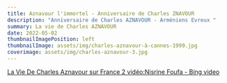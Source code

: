 ```yaml
---
title: Aznavour l'immortel - Anniversaire de Charles ZNAVOUR
description: "Anniversaire de Charles AZNAVOUR - Arméniens Evreux "
summary: La vie de Charles AZNAVOUR
date: 2022-05-02
thumbnailImagePosition: left
thumbnailImage: assets/img/charles-aznavour-à-cannes-1999.jpg
coverimage: assets/img/charles-aznavour-3.jpg
---
```

<!--StartFragment-->

[La Vie De Charles Aznavour sur France 2 vidéo:Nisrine Foufa - Bing video](https://www.bing.com/videos/search?q=biographie+Charles+Aznavour&&view=detail&mid=65976C9DDD1F72A3268965976C9DDD1F72A32689&&FORM=VDRVSR)

<!--EndFragment-->